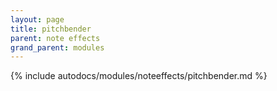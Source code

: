 ```yaml
---
layout: page
title: pitchbender
parent: note effects
grand_parent: modules
---
```


{% include autodocs/modules/noteeffects/pitchbender.md %}
